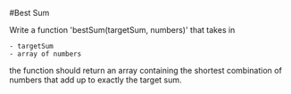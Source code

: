#Best Sum

Write a function 'bestSum(targetSum, numbers)' that takes in
```
- targetSum
- array of numbers
```

the function should return an array containing the shortest combination of numbers
that add up to exactly the target sum.